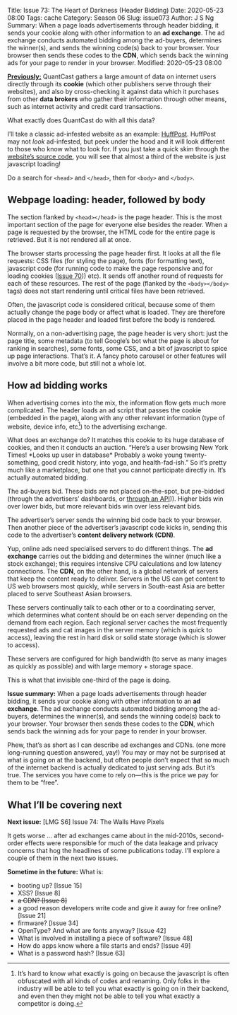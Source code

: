 Title: Issue 73: The Heart of Darkness (Header Bidding)
Date: 2020-05-23 08:00
Tags: cache
Category: Season 06
Slug: issue073
Author: J S Ng
Summary: When a page loads advertisements through header bidding, it sends your cookie along with other information to an **ad exchange**. The ad exchange conducts automated bidding among the ad-buyers, determines the winner(s), and sends the winning code(s) back to your browser. Your browser then sends these codes to the **CDN**, which sends back the winning ads for your page to render in your browser.
Modified: 2020-05-23 08:00

[**Previously:**](https://buttondown.email/laymansguide/archive/) QuantCast gathers a large amount of data on internet users directly through its **cookie** (which other publishers serve through their websites), and also by cross-checking it against data which it purchases from other **data brokers** who gather their information through other means, such as internet activity and credit card transactions.

What exactly does QuantCast do with all this data?

I’ll take a classic ad-infested website as an example: [HuffPost](https://www.huffpost.com/). HuffPost may not _look_ ad-infested, but peek under the hood and it will look different to those who know what to look for. If you just take a quick skim through the [website’s source code](view-source:https://www.huffpost.com/), you will see that almost a third of the website is just javascript loading!

Do a search for `<head>` and `</head>`, then for `<body>` and `</body>`.

## Webpage loading: header, followed by body

The section flanked by `<head></head>` is the page header. This is the most important section of the page for everyone else besides the reader. When a page is requested by the browser, the HTML code for the entire page is retrieved. But it is not rendered all at once.

The browser starts processing the page header first. It looks at all the file requests: CSS files (for styling the page), fonts (for formatting text), javascript code (for running code to make the page responsive and for loading cookies ([Issue 70]({filename}/season06/issue070/issue070.md))) etc). It sends off another round of requests for each of these resources. The rest of the page (flanked by the `<body></body>` tags) does not start rendering until critical files have been retrieved.

Often, the javascript code is considered critical, because some of them actually change the page body or affect what is loaded. They are therefore placed in the page header and loaded first before the body is rendered.

Normally, on a non-advertising page, the page header is very short: just the page title, some metadata (to tell Google’s bot what the page is about for ranking in searches), some fonts, some CSS, and a bit of javascript to spice up page interactions. That’s it. A fancy photo carousel or other features will involve a bit more code, but still not a whole lot.

## How ad bidding works

When advertising comes into the mix, the information flow gets much more complicated. The header loads an ad script that passes the cookie (embedded in the page), along with any other relevant information (type of website, device info, etc[^1]) to the advertising exchange.

[^1]: It’s hard to know what exactly is going on because the javascript is often obfuscated with all kinds of codes and renaming. Only folks in the industry will be able to tell you what exactly is going on in their backend, and even then they might not be able to tell you what exactly a competitor is doing.

What does an exchange do? It matches this cookie to its huge database of cookies, and then it conducts an auction. “Here’s a user browsing New York Times! \*Looks up user in database\* Probably a woke young twenty-something, good credit history, into yoga, and health-fad-ish.” So it’s pretty much like a marketplace, but one that you cannot participate directly in. It’s actually automated bidding.

The ad-buyers bid. These bids are not placed on-the-spot, but pre-bidded (through the advertisers’ dashboards, or [through an API]({filename}/season01/issue004/issue004.md))). Higher bids win over lower bids, but more relevant bids win over less relevant bids.

The advertiser’s server sends the winning bid code back to your browser. Then another piece of the advertiser’s javascript code kicks in, sending this code to the advertiser’s **content delivery network (CDN)**.

Yup, online ads need specialised servers to do different things. The **ad exchange** carries out the bidding and determines the winner (much like a stock exchange); this requires intensive CPU calculations and low latency connections. The **CDN**, on the other hand, is a global network of servers that keep the content ready to deliver. Servers in the US can get content to US web browsers most quickly, while servers in South-east Asia are better placed to serve Southeast Asian browsers.

These servers continually talk to each other or to a coordinating server, which determines what content should be on each server depending on the demand from each region. Each regional server caches the most frequently requested ads and cat images in the server memory (which is quick to access), leaving the rest in hard disk or solid state storage (which is slower to access).

These servers are configured for high bandwidth (to serve as many images as quickly as possible) and with large memory + storage space.

This is what that invisible one-third of the page is doing.

**Issue summary:** When a page loads advertisements through header bidding, it sends your cookie along with other information to an **ad exchange**. The ad exchange conducts automated bidding among the ad-buyers, determines the winner(s), and sends the winning code(s) back to your browser. Your browser then sends these codes to the **CDN**, which sends back the winning ads for your page to render in your browser.

Phew, that’s as short as I can describe ad exchanges and CDNs. (one more long-running question answered, yay!) You may or may not be surprised at what is going on at the backend, but often people don’t expect that so much of the internet backend is actually dedicated to just serving ads. But it’s true. The services you have come to rely on—this is the price we pay for them to be “free”.

## What I’ll be covering next

**Next issue:** [LMG S6] Issue 74: The Walls Have Pixels

It gets worse … after ad exchanges came about in the mid-2010s, second-order effects were responsible for much of the data leakage and privacy concerns that hog the headlines of some publications today. I’ll explore a couple of them in the next two issues.

**Sometime in the future:** What is:

- booting up? [Issue 15]
- XSS? [Issue 8]
- ~~a CDN? [Issue 8]~~
- a good reason developers write code and give it away for free online? [Issue 21]
- firmware? [Issue 34]
- OpenType? And what are fonts anyway? [Issue 42]
- What is involved in installing a piece of software? [Issue 48]
- How do apps know where a file starts and ends? [Issue 49]
- What is a password hash? [Issue 63]
